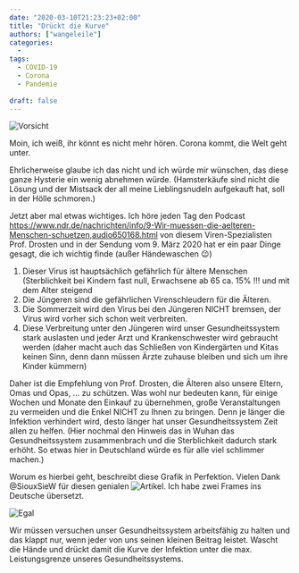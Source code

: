 ```yaml
---
date: "2020-03-10T21:23:23+02:00"
title: "Drückt die Kurve"
authors: ["wangeleile"]
categories:
  -
tags:
  - COVID-19
  - Corona
  - Pandemie
  
draft: false
---
```


![Vorsicht](/posts/images/german-covid-19-curves-graphic-social-v3-1-gif_06_delay-s.gif)

Moin, 
ich weiß, ihr könnt es nicht mehr hören. Corona kommt, die Welt geht unter. 

Ehrlicherweise glaube ich das nicht und ich würde mir wünschen, das diese ganze Hysterie ein wenig abnehmen würde. (Hamsterkäufe sind nicht die Lösung und der Mistsack der all meine Lieblingsnudeln aufgekauft hat, soll in der Hölle schmoren.) 

Jetzt aber mal etwas wichtiges. Ich höre jeden Tag den Podcast https://www.ndr.de/nachrichten/info/9-Wir-muessen-die-aelteren-Menschen-schuetzen,audio650168.html von diesem Viren-Spezialisten Prof. Drosten und in der Sendung vom 9. März 2020 hat er ein paar Dinge gesagt, die ich wichtig finde (außer Händewaschen 😉)

1.	Dieser Virus ist hauptsächlich gefährlich für ältere Menschen (Sterblichkeit bei Kindern fast null, Erwachsene ab 65 ca. 15% !!! und mit dem Alter steigend
2.	Die Jüngeren sind die gefährlichen Virenschleudern für die Älteren.
3.	Die Sommerzeit wird den Virus bei den Jüngeren NICHT bremsen, der Virus wird vorher sich schon weit verbreiten.
4.	Diese Verbreitung unter den Jüngeren wird unser Gesundheitssystem stark auslasten und jeder Arzt und Krankenschwester wird gebraucht werden (daher macht auch das Schließen von Kindergärten und Kitas keinen Sinn, denn dann müssen Ärzte zuhause bleiben und sich um ihre Kinder kümmern)

Daher ist die Empfehlung von Prof. Drosten, die Älteren also unsere Eltern, Omas und Opas, … zu schützen. Was wohl nur bedeuten kann, für einige Wochen und Monate den Einkauf zu übernehmen, große Veranstaltungen zu vermeiden und die Enkel NICHT zu Ihnen zu bringen. 
Denn je länger die Infektion verhindert wird, desto länger hat unser Gesundheitssystem Zeit allen zu helfen. (Hier nochmal den Hinweis das in Wuhan das Gesundheitssystem zusammenbrach und die Sterblichkeit dadurch stark erhöht. So etwas hier in Deutschland würde es für alle viel schlimmer machen.)

Worum es hierbei geht, beschreibt diese Grafik in Perfektion. Vielen Dank @SiouxSieW für diesen genialen ![Artikel](https://thespinoff.co.nz/society/09-03-2020/the-three-phases-of-covid-19-and-how-we-can-make-it-manageable/). Ich habe zwei Frames ins Deutsche übersetzt. 

![Egal](/posts/images/german-covid-19-curves-graphic-social-v3-1-gif_00_delay-3s.gif)



Wir müssen versuchen unser Gesundheitssystem arbeitsfähig zu halten und das klappt nur, wenn jeder von uns seinen kleinen Beitrag leistet. 
Wascht die Hände und drückt damit die Kurve der Infektion unter die max. Leistungsgrenze unseres Gesundheitssystems. 

